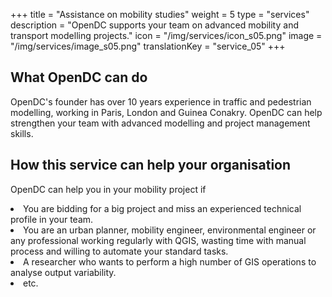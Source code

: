 +++
title = "Assistance on mobility studies"
weight = 5
type = "services"
description = "OpenDC supports your team on advanced mobility and transport modelling projects."
icon = "/img/services/icon_s05.png"
image = "/img/services/image_s05.png"
translationKey = "service_05"
+++

## What OpenDC can do
OpenDC's founder has over 10 years experience in traffic and pedestrian modelling, working in Paris, London and Guinea Conakry. OpenDC can help strengthen your team with advanced modelling and project management skills.

## How this service can help your organisation
OpenDC can help you in your mobility project if
<li>You are bidding for a big project and miss an experienced technical profile in your team.</li>
<li>You are an urban planner, mobility engineer, environmental engineer or any professional working regularly with QGIS, wasting time with manual process and willing to automate your standard tasks.</li>
<li>A researcher who wants to perform a high number of GIS operations to analyse output variability.</li>
<li>etc.</li>